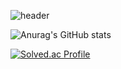 ![header](https://capsule-render.vercel.app/api?type=waving&color=auto&height=300§ion=header&text=안녕하세요!&desc=게임개발자%20지망생%20이찬민입니다.%20&fontSize=90&descSize=30&fontColor=ffffff&fontAlignY=40)



![Anurag's GitHub stats](https://github-readme-stats.vercel.app/api?username=SUSOT&show_icons=true&theme=radical)

[![Solved.ac Profile](http://mazassumnida.wtf/api/generate_badge?boj=SUSOT)](https://solved.ac/SUSOT)<br/>
